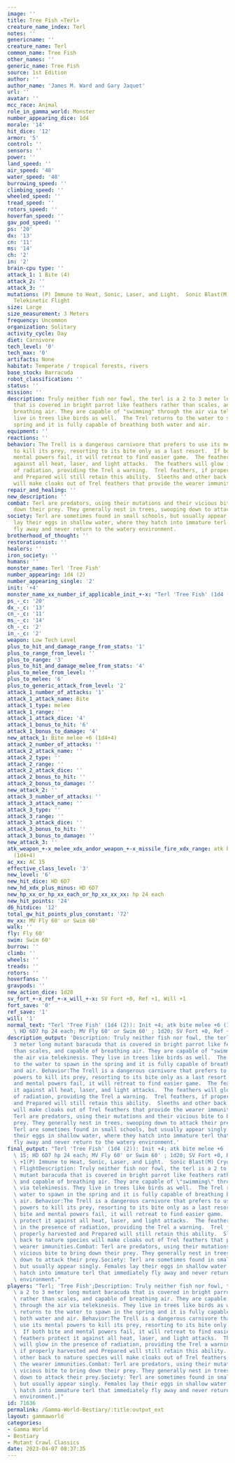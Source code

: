 ```yaml
---
image: ''
title: Tree Fish «Terl»
creature_name_index: Terl
notes: ''
genericname: ''
creature_name: Terl
common_name: Tree Fish
other_names: ''
generic_name: Tree Fish
source: 1st Edition
author: ''
author_name: 'James M. Ward and Gary Jaquet'
url: ''
avatar: ''
mcc_race: Animal
role_in_gamma_world: Monster
number_appearing_dice: 1d4
morale: '14'
hit_dice: '12'
armor: '5'
control: ''
sensors: ''
power: ''
land_speed: ''
air_speed: '48'
water_speed: '48'
burrowing_speed: ''
climbing_speed: ''
wheeled_speed: ''
tread_speed: ''
rotors_speed: ''
hoverfan_speed: ''
gav_pod_speed: ''
ps: '20'
dx: '13'
cn: '11'
ms: '14'
ch: '2'
in: '2'
brain-cpu type: ''
attack_1: 1 Bite (4)
attack_2: ''
attack_3: ''
mutations: (P) Immune to Heat, Sonic, Laser, and Light.  Sonic Blast(M) Cryokinesis,
  Telekinetic Flight
size: Large
size_measurement: 3 Meters
frequency: Uncommon
organization: Solitary
activity_cycle: Day
diet: Carnivore
tech_level: '0'
tech_max: '0'
artifacts: None
habitat: Temperate / tropical forests, rivers
base_stock: Barracuda
robot_classification: ''
status: ''
mission: ''
description: Truly neither fish nor fowl, the terl is a 2 to 3 meter long mutant baracuda
  that is covered in bright parrot like feathers rather than scales, and capable of
  breathing air. They are capable of "swimming" through the air via telekinesis. They
  live in trees like birds as well.  The Trel returns to the water to spawn in the
  spring and it is fully capable of breathing both water and air.
equipment: ''
reactions: ''
behavior: The Trell is a dangerous carnivore that prefers to use its mental powers
  to kill its prey, resorting to its bite only as a last resort.  If both bite and
  mental powers fail, it will retreat to find easier game.  The feathers protect it
  against all heat, laser, and light attacks.  The feathers will glow in the presence
  of radiation, providing the Trel a warning.  Trel feathers, if properly harvested
  and Prepared will still retain this ability.  Sleeths and other back to nature species
  will make cloaks out of Trel feathers that provide the wearer immunities.
repair_and_healing: ''
new_description: ''
combat: Terl are predators, using their mutations and their vicious bite to bring
  down their prey. They generally nest in trees, swooping down to attack their prey.
society: Terl are sometimes found in small schools, but usually appear singly. Females
  lay their eggs in shallow water, where they hatch into immature terl that immediately
  fly away and never return to the watery environment.
brotherhood_of_thought: ''
restorationsist: ''
healers: ''
iron_society: ''
humans: ''
monster_name: Terl 'Tree Fish'
number_appearing: 1d4 (2)
number_appearing_single: '2'
init: '+4'
monster_name_xx_number_if_applicable_init_+-x: "Terl 'Tree Fish' (1d4 (2)): Init +4"
ps_-_c: '20'
dx_-_c: '13'
cn_-_c: '11'
ms_-_c: '14'
ch_-_c: '2'
in_-_c: '2'
weapon: Low Tech Level
plus_to_hit_and_damage_range_from_stats: '1'
plus_to_range_from_level: ''
plus_to_range: '3'
plus_to_hit_and_damage_melee_from_stats: '4'
plus_to_melee_from_level: ''
plus_to_melee: '6'
plus_to_generic_attack_from_level: '2'
attack_1_number_of_attacks: '1'
attack_1_attack_name: Bite
attack_1_type: melee
attack_1_range: ''
attack_1_attack_dice: '4'
attack_1_bonus_to_hit: '6'
attack_1_bonus_to_damage: '4'
new_attack_1: Bite melee +6 (1d4+4)
attack_2_number_of_attacks: ''
attack_2_attack_name: ''
attack_2_type: ''
attack_2_range: ''
attack_2_attack_dice: ''
attack_2_bonus_to_hit: ''
attack_2_bonus_to_damage: ''
new_attack_2: ''
attack_3_number_of_attacks: ''
attack_3_attack_name: ''
attack_3_type: ''
attack_3_range: ''
attack_3_attack_dice: ''
attack_3_bonus_to_hit: ''
attack_3_bonus_to_damage: ''
new_attack_3: ''
atk_weapon_+-x_melee_xdx_andor_weapon_+-x_missile_fire_xdx_range: atk bite melee +6
  (1d4+4)
ac_xx: AC 15
effective_class_level: '3'
new_level: '6'
new_hit_dice: HD 6D7
new_hd_xdx_plus_minus: HD 6D7
new_hp_xx_or_hp_xx_each_or_hp_xx_xx_xx: hp 24 each
new_hit_points: '24'
d6_hitdice: '12'
total_gw_hit_points_plus_constant: '72'
mv_xx: MV Fly 60' or Swim 60'
walk: ''
fly: Fly 60'
swim: Swim 60'
burrow: ''
climb: ''
wheels: ''
treads: ''
rotors: ''
hoverfans: ''
gravpods: ''
new_action_dice: 1d20
sv_fort_+-x_ref_+-x_will_+-x: SV Fort +0, Ref +1, Will +1
fort_save: '0'
ref_save: '1'
will: '1'
normal_text: "Terl 'Tree Fish' (1d4 (2)): Init +4; atk bite melee +6 (1d4+4); AC 15;\
  \ HD 6D7 hp 24 each; MV Fly 60' or Swim 60' ; 1d20; SV Fort +0, Ref +1, Will +1"
description_output: 'Description: Truly neither fish nor fowl, the terl is a 2 to
  3 meter long mutant baracuda that is covered in bright parrot like feathers rather
  than scales, and capable of breathing air. They are capable of "swimming" through
  the air via telekinesis. They live in trees like birds as well.  The Trel returns
  to the water to spawn in the spring and it is fully capable of breathing both water
  and air. Behavior:The Trell is a dangerous carnivore that prefers to use its mental
  powers to kill its prey, resorting to its bite only as a last resort.  If both bite
  and mental powers fail, it will retreat to find easier game.  The feathers protect
  it against all heat, laser, and light attacks.  The feathers will glow in the presence
  of radiation, providing the Trel a warning.  Trel feathers, if properly harvested
  and Prepared will still retain this ability.  Sleeths and other back to nature species
  will make cloaks out of Trel feathers that provide the wearer immunities.Combat:
  Terl are predators, using their mutations and their vicious bite to bring down their
  prey. They generally nest in trees, swooping down to attack their prey.Society:
  Terl are sometimes found in small schools, but usually appear singly. Females lay
  their eggs in shallow water, where they hatch into immature terl that immediately
  fly away and never return to the watery environment.'
final_output: "Terl 'Tree Fish' (1d4 (2)): Init +4; atk bite melee +6 (1d4+4); AC\
  \ 15; HD 6D7 hp 24 each; MV Fly 60' or Swim 60' ; 1d20; SV Fort +0, Ref +1, Will\
  \ +1(P) Immune to Heat, Sonic, Laser, and Light.  Sonic Blast(M) Cryokinesis, Telekinetic\
  \ FlightDescription: Truly neither fish nor fowl, the terl is a 2 to 3 meter long\
  \ mutant baracuda that is covered in bright parrot like feathers rather than scales,\
  \ and capable of breathing air. They are capable of \"swimming\" through the air\
  \ via telekinesis. They live in trees like birds as well.  The Trel returns to the\
  \ water to spawn in the spring and it is fully capable of breathing both water and\
  \ air. Behavior:The Trell is a dangerous carnivore that prefers to use its mental\
  \ powers to kill its prey, resorting to its bite only as a last resort.  If both\
  \ bite and mental powers fail, it will retreat to find easier game.  The feathers\
  \ protect it against all heat, laser, and light attacks.  The feathers will glow\
  \ in the presence of radiation, providing the Trel a warning.  Trel feathers, if\
  \ properly harvested and Prepared will still retain this ability.  Sleeths and other\
  \ back to nature species will make cloaks out of Trel feathers that provide the\
  \ wearer immunities.Combat: Terl are predators, using their mutations and their\
  \ vicious bite to bring down their prey. They generally nest in trees, swooping\
  \ down to attack their prey.Society: Terl are sometimes found in small schools,\
  \ but usually appear singly. Females lay their eggs in shallow water, where they\
  \ hatch into immature terl that immediately fly away and never return to the watery\
  \ environment."
players: "Terl; 'Tree Fish';Description: Truly neither fish nor fowl, the terl is\
  \ a 2 to 3 meter long mutant baracuda that is covered in bright parrot like feathers\
  \ rather than scales, and capable of breathing air. They are capable of \"swimming\"\
  \ through the air via telekinesis. They live in trees like birds as well.  The Trel\
  \ returns to the water to spawn in the spring and it is fully capable of breathing\
  \ both water and air. Behavior:The Trell is a dangerous carnivore that prefers to\
  \ use its mental powers to kill its prey, resorting to its bite only as a last resort.\
  \  If both bite and mental powers fail, it will retreat to find easier game.  The\
  \ feathers protect it against all heat, laser, and light attacks.  The feathers\
  \ will glow in the presence of radiation, providing the Trel a warning.  Trel feathers,\
  \ if properly harvested and Prepared will still retain this ability.  Sleeths and\
  \ other back to nature species will make cloaks out of Trel feathers that provide\
  \ the wearer immunities.Combat: Terl are predators, using their mutations and their\
  \ vicious bite to bring down their prey. They generally nest in trees, swooping\
  \ down to attack their prey.Society: Terl are sometimes found in small schools,\
  \ but usually appear singly. Females lay their eggs in shallow water, where they\
  \ hatch into immature terl that immediately fly away and never return to the watery\
  \ environment.|"
id: 71636
permalink: /Gamma-World-Bestiary/:title:output_ext
layout: gammaworld
categories:
- Gamma World
- Bestiary
- Mutant Crawl Classics
date: 2023-04-07 08:37:35
---
```


